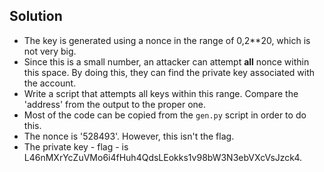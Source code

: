 ## Solution 
- The key is generated using a nonce in the range of 0,2**20, which is not very big. 
- Since this is a small number, an attacker can attempt **all** nonce within this space. By doing this, they can find the private key associated with the account.
- Write a script that attempts all keys within this range. Compare the 'address' from the output to the proper one. 
- Most of the code can be copied from the `gen.py` script in order to do this. 
- The nonce is '528493'. However, this isn't the flag. 
- The private key - flag - is L46nMXrYcZuVMo6i4fHuh4QdsLEokks1v98bW3N3ebVXcVsJzck4.
